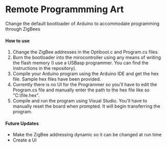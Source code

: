 # Remote Programmming Art
Change the default bootloader of Arduino to accommodate programming through ZigBees

#### How to use

1)  Change the ZigBee addresses in the Optiboot.c and Program.cs files.
2)  Burn the bootloader into the mirocontroller using any means of writing the flash 
    memory (I use a USBasp programmer. You can find the instructions in the repository).
3)  Compile your Arduino program using the Arduino IDE and get the hex file. Sample hex files
    have been provided.
4)  Currently there is no UI for the Programmer so you'll have to edit the Program.cs file
    and manually enter the path to the hex file like so "C:\\file.hex".
5)  Compile and run the program using Visual Studio. You'll have to manually reset the board
    when prompted. It will begin transferring the program.
    
#### Future Updates

- Make the ZigBee addressing dynamic so it can be changed at run time
- Create a UI
